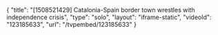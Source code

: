 {
    "title": "[1508521429] Catalonia-Spain border town wrestles with independence crisis",
    "type": "solo",
    "layout": "iframe-static",
    "videoId": "123185633",
    "url": "\/tvpembed\/123185633"
}